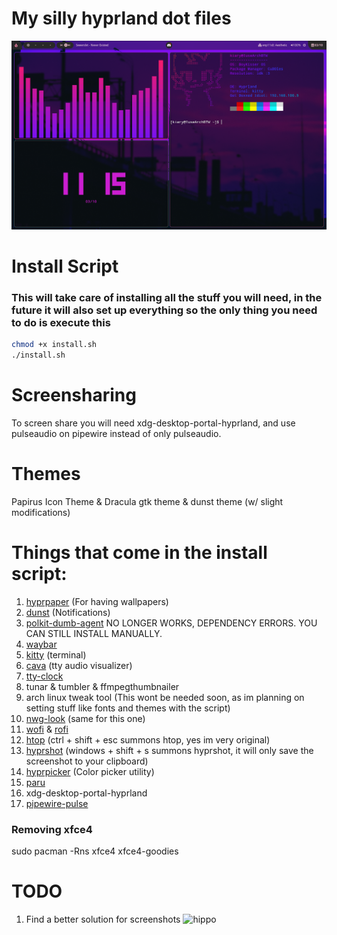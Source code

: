# My silly hyprland dot files
![alt text](https://github.com/Kiaryy/DotFiles/blob/main/image.png)

# Install Script
### This will take care of installing all the stuff you will need, in the future it will also set up everything so the only thing you need to do is execute this

``` bash
chmod +x install.sh
./install.sh
```

# Screensharing
To screen share you will need xdg-desktop-portal-hyprland, and use pulseaudio on pipewire instead of only pulseaudio.

# Themes
Papirus Icon Theme & Dracula gtk theme & dunst theme (w/ slight modifications)

# Things that come in the install script:
1. [hyprpaper](https://github.com/hyprwm/hyprpaper) (For having wallpapers)
2. [dunst](https://github.com/dunst-project/dunst) (Notifications)
3. [polkit-dumb-agent](https://github.com/sandsmark/polkit-dumb-agent) NO LONGER WORKS, DEPENDENCY ERRORS. YOU CAN STILL INSTALL MANUALLY.
4. [waybar](https://github.com/Alexays/Waybar)
5. [kitty](https://github.com/kovidgoyal/kitty) (terminal)
6. [cava](https://github.com/karlstav/cava) (tty audio visualizer)
7. [tty-clock](https://github.com/xorg62/tty-clock)
8. tunar & tumbler & ffmpegthumbnailer
9. arch linux tweak tool (This wont be needed soon, as im planning on setting stuff like fonts and themes with the script)
10. [nwg-look](https://github.com/nwg-piotr/nwg-look) (same for this one)
11. [wofi](https://archlinux.org/packages/extra/x86_64/wofi/) & [rofi](https://github.com/davatorium/rofi)
12. [htop](https://htop.dev) (ctrl + shift + esc summons htop, yes im very original)
13. [hyprshot](https://github.com/Gustash/Hyprshot) (windows + shift + s summons hyprshot, it will only save the screenshot to your clipboard)
14. [hyprpicker](https://github.com/hyprwm/hyprpicker) (Color picker utility)
15. [paru](https://github.com/Morganamilo/paru)
16. xdg-desktop-portal-hyprland
17. [pipewire-pulse](https://archlinux.org/packages/extra/x86_64/pipewire-pulse/)

### Removing xfce4
sudo pacman -Rns xfce4 xfce4-goodies

# TODO
1. Find a better solution for screenshots
![hippo](https://media.tenor.com/qJRMLPlR3_8AAAAi/maxwell-cat.gif)
